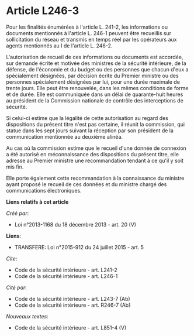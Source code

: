 # Article L246-3

Pour les finalités énumérées à l'article L. 241-2, les informations ou documents mentionnés à l'article L. 246-1 peuvent être
recueillis sur sollicitation du réseau et transmis en temps réel par les opérateurs aux agents mentionnés au I de l'article
L. 246-2. 

L'autorisation de recueil de ces informations ou documents est accordée, sur demande écrite et motivée des ministres de la
sécurité intérieure, de la défense, de l'économie et du budget ou des personnes que chacun d'eux a spécialement désignées,
par décision écrite du Premier ministre ou des personnes spécialement désignées par lui, pour une durée maximale de trente
jours. Elle peut être renouvelée, dans les mêmes conditions de forme et de durée. Elle est communiquée dans un délai de
quarante-huit heures au président de la Commission nationale de contrôle des interceptions de sécurité. 

Si celui-ci estime que la légalité de cette autorisation au regard des dispositions du présent titre n'est pas certaine, il
réunit la commission, qui statue dans les sept jours suivant la réception par son président de la communication mentionnée au
deuxième alinéa. 

Au cas où la commission estime que le recueil d'une donnée de connexion a été autorisé en méconnaissance des dispositions du
présent titre, elle adresse au Premier ministre une recommandation tendant à ce qu'il y soit mis fin. 

Elle porte également cette recommandation à la connaissance du ministre ayant proposé le recueil de ces données et du
ministre chargé des communications électroniques.

**Liens relatifs à cet article**

_Créé par_:

  - Loi n°2013-1168 du 18 décembre 2013 - art. 20 (V)

**Liens**:

  - TRANSFERE: Loi n°2015-912 du 24 juillet 2015 - art. 5

_Cite_:

  - Code de la sécurité intérieure - art. L241-2
  - Code de la sécurité intérieure - art. L246-1

_Cité par_:

  - Code de la sécurité intérieure - art. L243-7 (Ab)
  - Code de la sécurité intérieure - art. R246-7 (Ab)

_Nouveaux textes_:

  - Code de la sécurité intérieure - art. L851-4 (V)
